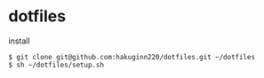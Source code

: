 # dotfiles

install

```shell
$ git clone git@github.com:hakuginn220/dotfiles.git ~/dotfiles
$ sh ~/dotfiles/setup.sh
```
